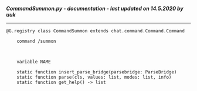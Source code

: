 ***CommandSummon.py - documentation - last updated on 14.5.2020 by uuk***
___

    @G.registry class CommandSummon extends chat.command.Command.Command
        
        command /summon
        


        variable NAME

        static function insert_parse_bridge(parsebridge: ParseBridge)
        static function parse(cls, values: list, modes: list, info)
        static function get_help() -> list